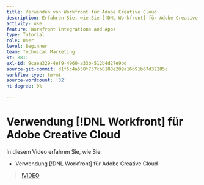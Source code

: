 ```yaml
---
title: Verwenden von Workfront für Adobe Creative Cloud
description: Erfahren Sie, wie Sie [!DNL Workfront] für Adobe Creative Cloud
activity: use
feature: Workfront Integrations and Apps
type: Tutorial
role: User
level: Beginner
team: Technical Marketing
kt: 8811
exl-id: 9caea329-4ef9-4960-a33b-512b4d27e9bd
source-git-commit: d1f5c4a558f737cb8188e209a16b91b67d32285c
workflow-type: tm+mt
source-wordcount: '32'
ht-degree: 0%

---
```


# Verwendung [!DNL Workfront] für Adobe Creative Cloud

In diesem Video erfahren Sie, wie Sie:

* Verwendung [!DNL Workfront] für Adobe Creative Cloud

>[!VIDEO](https://video.tv.adobe.com/v/335112/?quality=12)
